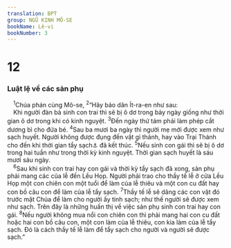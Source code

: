 ```yaml
---
translation: BPT
group: NGŨ KINH MÔ-SE
bookName: Lê-vi 
bookNumber: 3
---
```


<div class="title"><h1>12</h1><h3>Luật lệ về các sản phụ</h3></div>
<span class="verse le_12_1"> <sup>1</sup>Chúa phán cùng Mô-se,</span>
<span class="verse le_12_2"><sup>2</sup>“Hãy bảo dân Ít-ra-en như sau:<br/> Khi người đàn bà sinh con trai thì sẽ bị ô dơ trong bảy ngày giống như thời gian ô dơ trong khi có kinh nguyệt.</span>
<span class="verse le_12_3"><sup>3</sup>Đến ngày thứ tám phải làm phép cắt dương bì cho đứa bé.</span>
<span class="verse le_12_4"><sup>4</sup>Sau ba mươi ba ngày thì người mẹ mới được xem như sạch huyết. Người không được đụng đến vật gì thánh, hay vào Trại Thánh cho đến khi thời gian tẩy sạch<a data-toggle="tooltip" data-placement="bottom" title="Nghĩa là được xem là thanh sạch cho Chúa.">⚓</a> đã kết thúc.</span>
<span class="verse le_12_5"><sup>5</sup>Nếu sinh con gái thì sẽ bị ô dơ trong hai tuần như trong thời kỳ kinh nguyệt. Thời gian sạch huyết là sáu mươi sáu ngày.<br/></span>
<span class="verse le_12_6"> <sup>6</sup>Sau khi sinh con trai hay con gái và thời kỳ tẩy sạch đã xong, sản phụ phải mang các của lễ đến Lều Họp. Người phải trao cho thầy tế lễ ở cửa Lều Họp một con chiên con một tuổi để làm của lễ thiêu và một con cu đất hay con bồ câu con để làm của lễ tẩy sạch.</span>
<span class="verse le_12_7"><sup>7</sup>Thầy tế lễ sẽ dâng các con vật đó trước mặt Chúa để làm cho người ấy tinh sạch; như thế người sẽ được xem như sạch. Trên đây là những huấn thị về việc sản phụ sinh con trai hay con gái.</span>
<span class="verse le_12_8"><sup>8</sup>Nếu người không mua nổi con chiên con thì phải mang hai con cu đất hoặc hai con bồ câu con, một con làm của lễ thiêu, con kia làm của lễ tẩy sạch. Đó là cách thầy tế lễ làm để tẩy sạch cho người và người sẽ được sạch.”<br/></span>
